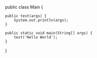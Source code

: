 public class Main {

    public test(args) {
        System.out.println(args);
    }

    public static void main(String[] args) {
        test('Hello World');
    }
}

